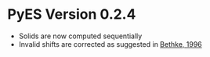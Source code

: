 # PyES Version 0.2.4

* Solids are now computed sequentially
* Invalid shifts are corrected as suggested in [Bethke, 1996](https://www.cambridge.org/core/journals/mineralogical-magazine/article/abs/c-m-bethke-geochemical-reaction-modeling-new-york-oxford-oxford-university-press-1996-xvii-397-pp-price-3795-isbn-0195094751/AA8A9567BE561FACFEC9D5B2202DF73A)